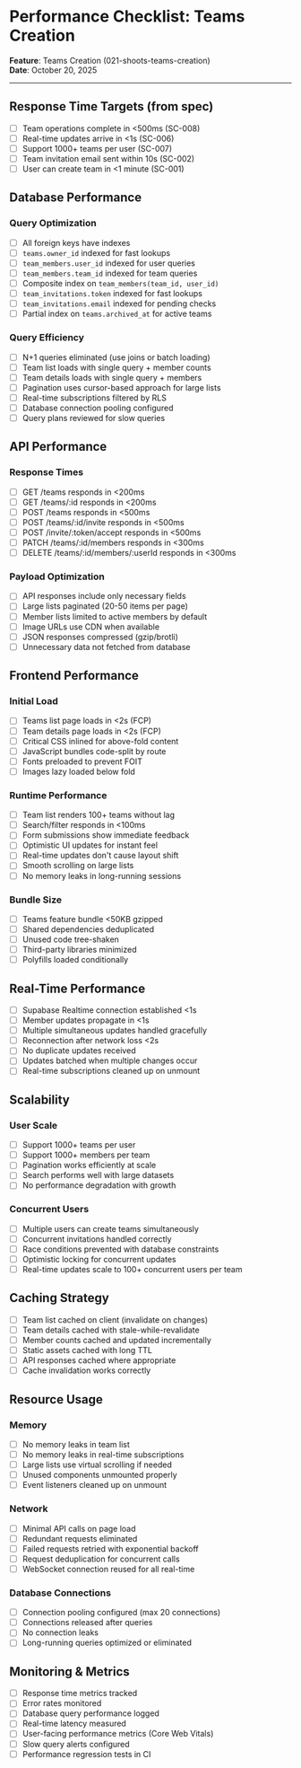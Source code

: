 # Performance Checklist: Teams Creation

**Feature**: Teams Creation (021-shoots-teams-creation)  
**Date**: October 20, 2025

---

## Response Time Targets (from spec)

- [ ] Team operations complete in <500ms (SC-008)
- [ ] Real-time updates arrive in <1s (SC-006)
- [ ] Support 1000+ teams per user (SC-007)
- [ ] Team invitation email sent within 10s (SC-002)
- [ ] User can create team in <1 minute (SC-001)

## Database Performance

### Query Optimization

- [ ] All foreign keys have indexes
- [ ] `teams.owner_id` indexed for fast lookups
- [ ] `team_members.user_id` indexed for user queries
- [ ] `team_members.team_id` indexed for team queries
- [ ] Composite index on `team_members(team_id, user_id)`
- [ ] `team_invitations.token` indexed for fast lookups
- [ ] `team_invitations.email` indexed for pending checks
- [ ] Partial index on `teams.archived_at` for active teams

### Query Efficiency

- [ ] N+1 queries eliminated (use joins or batch loading)
- [ ] Team list loads with single query + member counts
- [ ] Team details loads with single query + members
- [ ] Pagination uses cursor-based approach for large lists
- [ ] Real-time subscriptions filtered by RLS
- [ ] Database connection pooling configured
- [ ] Query plans reviewed for slow queries

## API Performance

### Response Times

- [ ] GET /teams responds in <200ms
- [ ] GET /teams/:id responds in <200ms
- [ ] POST /teams responds in <500ms
- [ ] POST /teams/:id/invite responds in <500ms
- [ ] POST /invite/:token/accept responds in <500ms
- [ ] PATCH /teams/:id/members responds in <300ms
- [ ] DELETE /teams/:id/members/:userId responds in <300ms

### Payload Optimization

- [ ] API responses include only necessary fields
- [ ] Large lists paginated (20-50 items per page)
- [ ] Member lists limited to active members by default
- [ ] Image URLs use CDN when available
- [ ] JSON responses compressed (gzip/brotli)
- [ ] Unnecessary data not fetched from database

## Frontend Performance

### Initial Load

- [ ] Teams list page loads in <2s (FCP)
- [ ] Team details page loads in <2s (FCP)
- [ ] Critical CSS inlined for above-fold content
- [ ] JavaScript bundles code-split by route
- [ ] Fonts preloaded to prevent FOIT
- [ ] Images lazy loaded below fold

### Runtime Performance

- [ ] Team list renders 100+ teams without lag
- [ ] Search/filter responds in <100ms
- [ ] Form submissions show immediate feedback
- [ ] Optimistic UI updates for instant feel
- [ ] Real-time updates don't cause layout shift
- [ ] Smooth scrolling on large lists
- [ ] No memory leaks in long-running sessions

### Bundle Size

- [ ] Teams feature bundle <50KB gzipped
- [ ] Shared dependencies deduplicated
- [ ] Unused code tree-shaken
- [ ] Third-party libraries minimized
- [ ] Polyfills loaded conditionally

## Real-Time Performance

- [ ] Supabase Realtime connection established <1s
- [ ] Member updates propagate in <1s
- [ ] Multiple simultaneous updates handled gracefully
- [ ] Reconnection after network loss <2s
- [ ] No duplicate updates received
- [ ] Updates batched when multiple changes occur
- [ ] Real-time subscriptions cleaned up on unmount

## Scalability

### User Scale

- [ ] Support 1000+ teams per user
- [ ] Support 1000+ members per team
- [ ] Pagination works efficiently at scale
- [ ] Search performs well with large datasets
- [ ] No performance degradation with growth

### Concurrent Users

- [ ] Multiple users can create teams simultaneously
- [ ] Concurrent invitations handled correctly
- [ ] Race conditions prevented with database constraints
- [ ] Optimistic locking for concurrent updates
- [ ] Real-time updates scale to 100+ concurrent users per team

## Caching Strategy

- [ ] Team list cached on client (invalidate on changes)
- [ ] Team details cached with stale-while-revalidate
- [ ] Member counts cached and updated incrementally
- [ ] Static assets cached with long TTL
- [ ] API responses cached where appropriate
- [ ] Cache invalidation works correctly

## Resource Usage

### Memory

- [ ] No memory leaks in team list
- [ ] No memory leaks in real-time subscriptions
- [ ] Large lists use virtual scrolling if needed
- [ ] Unused components unmounted properly
- [ ] Event listeners cleaned up on unmount

### Network

- [ ] Minimal API calls on page load
- [ ] Redundant requests eliminated
- [ ] Failed requests retried with exponential backoff
- [ ] Request deduplication for concurrent calls
- [ ] WebSocket connection reused for all real-time

### Database Connections

- [ ] Connection pooling configured (max 20 connections)
- [ ] Connections released after queries
- [ ] No connection leaks
- [ ] Long-running queries optimized or eliminated

## Monitoring & Metrics

- [ ] Response time metrics tracked
- [ ] Error rates monitored
- [ ] Database query performance logged
- [ ] Real-time latency measured
- [ ] User-facing performance metrics (Core Web Vitals)
- [ ] Slow query alerts configured
- [ ] Performance regression tests in CI
